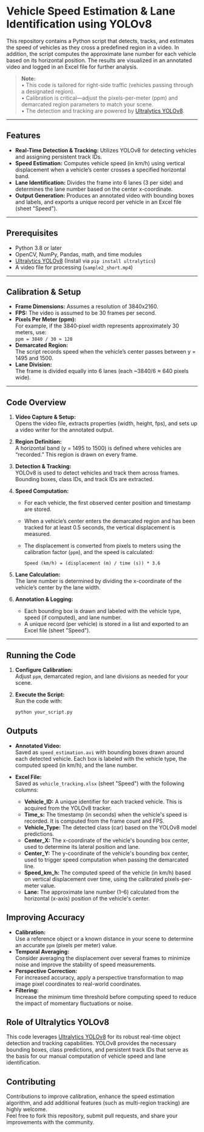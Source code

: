 # Vehicle Speed Estimation & Lane Identification using YOLOv8

This repository contains a Python script that detects, tracks, and estimates the speed of vehicles as they cross a predefined region in a video. In addition, the script computes the approximate lane number for each vehicle based on its horizontal position. The results are visualized in an annotated video and logged in an Excel file for further analysis.

> **Note:**  
> • This code is tailored for right-side traffic (vehicles passing through a designated region).  
> • Calibration is critical—adjust the pixels-per-meter (ppm) and demarcated region parameters to match your scene.  
> • The detection and tracking are powered by [Ultralytics YOLOv8](https://github.com/ultralytics).

---

## Features

- **Real-Time Detection & Tracking:** Utilizes YOLOv8 for detecting vehicles and assigning persistent track IDs.
- **Speed Estimation:** Computes vehicle speed (in km/h) using vertical displacement when a vehicle’s center crosses a specified horizontal band.
- **Lane Identification:** Divides the frame into 6 lanes (3 per side) and determines the lane number based on the center x-coordinate.
- **Output Generation:** Produces an annotated video with bounding boxes and labels, and exports a unique record per vehicle in an Excel file (sheet "Speed").

---

## Prerequisites

- Python 3.8 or later
- OpenCV, NumPy, Pandas, math, and time modules
- [Ultralytics YOLOv8](https://github.com/ultralytics) (Install via `pip install ultralytics`)
- A video file for processing (`sample2_short.mp4`)

---

## Calibration & Setup

- **Frame Dimensions:** Assumes a resolution of 3840x2160.
- **FPS:** The video is assumed to be 30 frames per second.
- **Pixels Per Meter (ppm):**  
  For example, if the 3840‑pixel width represents approximately 30 meters, use:  
  `ppm = 3840 / 30 ≈ 128`
- **Demarcated Region:**  
  The script records speed when the vehicle’s center passes between y = 1495 and 1500.
- **Lane Division:**  
  The frame is divided equally into 6 lanes (each ~3840/6 ≈ 640 pixels wide).

---

## Code Overview

1. **Video Capture & Setup:**  
   Opens the video file, extracts properties (width, height, fps), and sets up a video writer for the annotated output.

2. **Region Definition:**  
   A horizontal band (y = 1495 to 1500) is defined where vehicles are “recorded.” This region is drawn on every frame.

3. **Detection & Tracking:**  
   YOLOv8 is used to detect vehicles and track them across frames. Bounding boxes, class IDs, and track IDs are extracted.

4. **Speed Computation:**  
   - For each vehicle, the first observed center position and timestamp are stored.
   - When a vehicle’s center enters the demarcated region and has been tracked for at least 0.5 seconds, the vertical displacement is measured.
   - The displacement is converted from pixels to meters using the calibration factor (`ppm`), and the speed is calculated:
     
     ```
     Speed (km/h) = (displacement (m) / time (s)) * 3.6
     ```
     
5. **Lane Calculation:**  
   The lane number is determined by dividing the x-coordinate of the vehicle’s center by the lane width.

6. **Annotation & Logging:**  
   - Each bounding box is drawn and labeled with the vehicle type, speed (if computed), and lane number.
   - A unique record (per vehicle) is stored in a list and exported to an Excel file (sheet "Speed").

---

## Running the Code

1. **Configure Calibration:**  
   Adjust `ppm`, demarcated region, and lane divisions as needed for your scene.

2. **Execute the Script:**  
   Run the code with:
   ```bash
   python your_script.py

## Outputs

- **Annotated Video:**  
  Saved as `speed_estimation.avi` with bounding boxes drawn around each detected vehicle. Each box is labeled with the vehicle type, the computed speed (in km/h), and the lane number.

- **Excel File:**  
  Saved as `vehicle_tracking.xlsx` (sheet "Speed") with the following columns:
  - **Vehicle_ID:** A unique identifier for each tracked vehicle. This is acquired from the YOLOv8 tracker.
  - **Time_s:** The timestamp (in seconds) when the vehicle's speed is recorded. It is computed from the frame count and FPS.
  - **Vehicle_Type:** The detected class (car) based on the YOLOv8 model predictions.
  - **Center_X:** The x-coordinate of the vehicle's bounding box center, used to determine its lateral position and lane.
  - **Center_Y:** The y-coordinate of the vehicle's bounding box center, used to trigger speed computation when passing the demarcated line.
  - **Speed_km_h:** The computed speed of the vehicle (in km/h) based on vertical displacement over time, using the calibrated pixels-per-meter value.
  - **Lane:** The approximate lane number (1–6) calculated from the horizontal (x-axis) position of the vehicle's center.

## Improving Accuracy

- **Calibration:**  
  Use a reference object or a known distance in your scene to determine an accurate `ppm` (pixels per meter) value.
- **Temporal Averaging:**  
  Consider averaging the displacement over several frames to minimize noise and improve the stability of speed measurements.
- **Perspective Correction:**  
  For increased accuracy, apply a perspective transformation to map image pixel coordinates to real-world coordinates.
- **Filtering:**  
  Increase the minimum time threshold before computing speed to reduce the impact of momentary fluctuations or noise.

## Role of Ultralytics YOLOv8

This code leverages [Ultralytics YOLOv8](https://github.com/ultralytics) for its robust real-time object detection and tracking capabilities. YOLOv8 provides the necessary bounding boxes, class predictions, and persistent track IDs that serve as the basis for our manual computation of vehicle speed and lane identification.

## Contributing

Contributions to improve calibration, enhance the speed estimation algorithm, and add additional features (such as multi-region tracking) are highly welcome.  
Feel free to fork this repository, submit pull requests, and share your improvements with the community.
